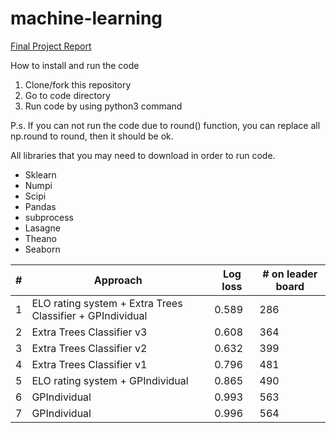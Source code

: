 # machine-learning

[Final Project Report](https://github.com/xinerd/machine-learning/blob/master/final%20report/March%20Machine%20Learning%20Mania%202016.pdf)


How to install and run the code

1. Clone/fork this repository
2. Go to code directory
3. Run code by using python3 command

P.s. If you can not run the code due to round() function, you can replace all np.round to round, then it should be ok.

All libraries that you may need to download in order to run code.

* Sklearn
* Numpi
* Scipi
* Pandas
* subprocess
* Lasagne
* Theano
* Seaborn

\#       |  Approach |   Log loss     |	# on leader board
-------- | --------- | -------------- | ---------------------
1 |	ELO rating system + Extra Trees Classifier + GPIndividual |	0.589	| 286
2 |	Extra Trees Classifier v3 |	0.608 |	364
3 |	Extra Trees Classifier v2 |	0.632 |	399
4 |	Extra Trees Classifier v1 |	0.796 |	481
5 |	ELO rating system + GPIndividual |	0.865 |	490
6 |	GPIndividual |	0.993 |	563
7 |	GPIndividual |	0.996 |	564



